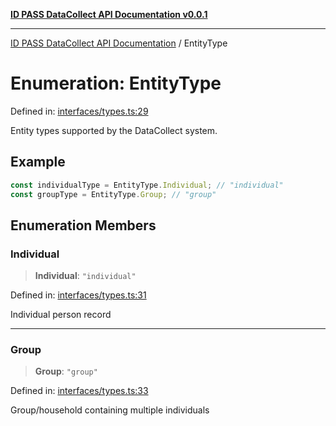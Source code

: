 [**ID PASS DataCollect API Documentation v0.0.1**](../README.md)

***

[ID PASS DataCollect API Documentation](../globals.md) / EntityType

# Enumeration: EntityType

Defined in: [interfaces/types.ts:29](https://github.com/idpass/idpass-data-collect/blob/main/packages/datacollect/src/interfaces/types.ts#L29)

Entity types supported by the DataCollect system.

## Example

```typescript
const individualType = EntityType.Individual; // "individual"
const groupType = EntityType.Group; // "group"
```

## Enumeration Members

### Individual

> **Individual**: `"individual"`

Defined in: [interfaces/types.ts:31](https://github.com/idpass/idpass-data-collect/blob/main/packages/datacollect/src/interfaces/types.ts#L31)

Individual person record

***

### Group

> **Group**: `"group"`

Defined in: [interfaces/types.ts:33](https://github.com/idpass/idpass-data-collect/blob/main/packages/datacollect/src/interfaces/types.ts#L33)

Group/household containing multiple individuals
